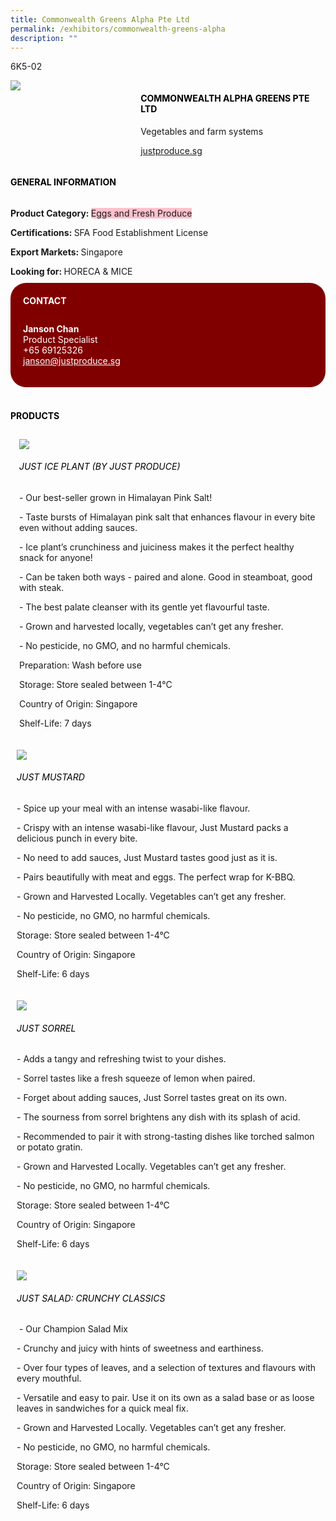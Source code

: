 ```yaml
---
title: Commonwealth Greens Alpha Pte Ltd
permalink: /exhibitors/commonwealth-greens-alpha
description: ""
---
```

<head>
	<div class="flex-paragraph">
		<!--hi there! this is a comment and will provide you with instructional guides-->
		<!--insert booth number here!-->
		<p style="text-transform: uppercase">6k5-02</p></div>
			<div class="flex-container" style="display: flex; flex-wrap: wrap;">
				<!--insert DOWNLOAD link of company logo between the " marks!-->
			<div class="card sgds" style="flex: 1 1 40%; display: block;"><img src="https://drive.google.com/uc?id=1airHqquiKVLUmdXA1uUUgiT-3udkXssG&export=download"></div>
	<div class="card-sgds" style="flex: 1 1 58%; display: block; margin-left: 3px">
		<h4 style="text-transform: uppercase; color: black;"><!--insert the exhibitor's name between the <b> tags here--><b>Commonwealth Alpha Greens Pte Ltd</b></h4><!--insert the exhibitor's description between the <p> tags here-->
		<p>Vegetables and farm systems</p>
		<!--insert the exhibitor's website link, making sure there is "https:// www." present please. make sure the entire https link goes in between the " marks-->
		<p><a href="justproduce.sg" target="_blank"><!--insert the www website link here (no need for https)-->justproduce.sg</a></p>
	</div>
</div>
</head>

<body>
	<h4 style="text-transform: uppercase; color: black;"><b>General Information</b></h4>
		<div class="flex-container" style="display: flex; flex-wrap: wrap;">
			<div class="card sgds" style="flex: 1 1 65%; display: block; align-self: stretch">
			<div class="flex-paragraph">
			<p><b>Product Category: </b><span style=" background-color: pink; border-radius: 10 px;"><!--insert the exhibitor's pdt cat between the <p> tags here-->Eggs and Fresh Produce</span></p> 
				<p><b>Certifications: </b><!--insert all the exhibitor's certifications between the </b> and </p> here--> SFA Food Establishment License</p>
			<p><b>Export Markets: </b><!--insert all the exhibitor's export markets between the </b> and </p> here-->Singapore</p>
			<p style="margin-bottom: 10px;"><b>Looking for: </b><!--insert all the exhibitor's potential business partners between the </b> and </p> here-->HORECA & MICE</p>
			</div>
		</div>
		<div class="card sgds" style="flex: 1 1 35%; padding: 10px; display: block; background-color: maroon; border-radius: 25px; align-self: center;">
		<h4 style="color: white; margin-top: 10px; margin-left: 10px;">CONTACT</h4>
		<div class="flex-paragraph">
			<!--replace with exhibitor's: -->
			<p style="padding: 10px; color: white;"><b><!-- POC name-->Janson Chan</b><br><!-- designation-->Product Specialist<br><!--contact number-->+65 69125326<br><!-- for linking purposes, insert their email after "mailto:"...--><a href="mailto:janson@justproduce.sg" style="color: white;"><!--...and also include the display email before </a> here-->janson@justproduce.sg</a></p>
		</div>
			</div>
		</div>
	<br>
		<h4 style="text-transform: uppercase; color: black;"><b>products</b></h4>
<div style="display: flex; flex-wrap: wrap;">
  <div class="card sgds" style="flex: 1 1 47%; margin: 10px; display: block;"><!--insert the exhibitor's DOWNLOAD image for product between the " marks here-->
	<div class="flex-image" style="display: block;"><img src="https://drive.google.com/uc?id=1njmzSqckvH2Mv1754aGVoxVLjgoU8MJn&export=download"></div>
	<div class="flex-paragraph">
		<h6 style="text-transform: uppercase; color: black;"><!--insert product name before </h6> and product description after <p>-->Just Ice Plant (by Just Produce)</h6>
		<p>- Our best-seller grown in Himalayan Pink Salt!

\- Taste bursts of Himalayan pink salt that enhances flavour in every bite even without adding sauces.

\- Ice plant’s crunchiness and juiciness makes it the perfect healthy snack for anyone!

\- Can be taken both ways - paired and alone. Good in steamboat, good with steak.

\- The best palate cleanser with its gentle yet flavourful taste.

\- Grown and harvested locally, vegetables can’t get any fresher.

\- No pesticide, no GMO, and no harmful chemicals.

  

Preparation: Wash before use

Storage: Store sealed between 1-4°C

Country of Origin: Singapore

Shelf-Life: 7 days



</p></div>
	</div>
		<div class="card sgds" style="flex: 1 1 47%; margin: 10px; display: block;">
		<div class="flex-image" style="display: block;"><img src="https://drive.google.com/uc?id=1m20qqshOBwbzgeBi0ANVl3yyl17wosnG&export=download"></div>
	<div class="flex-paragraph">
		<h6 style="text-transform: uppercase; color: black;">  
Just Mustard</h6>
		<p>- Spice up your meal with an intense wasabi-like flavour.

\- Crispy with an intense wasabi-like flavour, Just Mustard packs a delicious punch in every bite.

\- No need to add sauces, Just Mustard tastes good just as it is.

\- Pairs beautifully with meat and eggs. The perfect wrap for K-BBQ.

\- Grown and Harvested Locally. Vegetables can’t get any fresher.

\- No pesticide, no GMO, no harmful chemicals.

  

Storage: Store sealed between 1-4°C

Country of Origin: Singapore

Shelf-Life: 6 days


</p></div>
	</div>
		<div class="card sgds" style="flex: 1 1 47%; margin: 10px; display: block;">
		<div class="flex-image" style="display: block;"><img src="https://drive.google.com/uc?id=1HwSp_9HYSgwH8ZG4Wfa43HWbzv-Wyp6v&export=download"></div>
	<div class="flex-paragraph">
		<h6 style="text-transform: uppercase; color: black;">Just Sorrel</h6>
		<p>- Adds a tangy and refreshing twist to your dishes.

\- Sorrel tastes like a fresh squeeze of lemon when paired.

\- Forget about adding sauces, Just Sorrel tastes great on its own.

\- The sourness from sorrel brightens any dish with its splash of acid.

\- Recommended to pair it with strong-tasting dishes like torched salmon or potato gratin.

\- Grown and Harvested Locally. Vegetables can’t get any fresher.

\- No pesticide, no GMO, no harmful chemicals.

  

Storage: Store sealed between 1-4°C

Country of Origin: Singapore

Shelf-Life: 6 days

  

</p></div>
		</div>
		<div class="card sgds" style="flex: 1 1 47%; margin: 10px; display: block;">
		<div class="flex-image" style="display: block;"><img src="https://drive.google.com/uc?id=11L4QWGEfEdnUmdlNLzAmMx0T8wj_q-wU&export=download"></div>
	<div class="flex-paragraph">
		<h6 style="text-transform: uppercase; color: black;">Just Salad: Crunchy Classics</h6>
		<p> - Our Champion Salad Mix

\- Crunchy and juicy with hints of sweetness and earthiness.

\- Over four types of leaves, and a selection of textures and flavours with every mouthful.

\- Versatile and easy to pair. Use it on its own as a salad base or as loose leaves in sandwiches for a quick meal fix.

\- Grown and Harvested Locally. Vegetables can’t get any fresher.

\- No pesticide, no GMO, no harmful chemicals.

  

Storage: Store sealed between 1-4°C

Country of Origin: Singapore

Shelf-Life: 6 days </p></div>
	</div>
	</div>
</body>